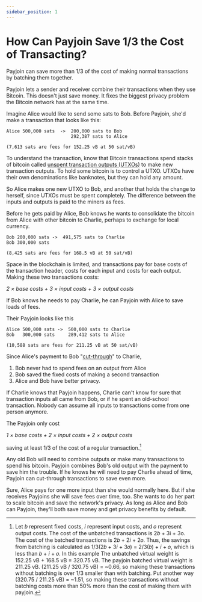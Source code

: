 ```yaml
---
sidebar_position: 1
---
```


# How Can Payjoin Save 1/3 the Cost of Transacting?

Payjoin can save more than 1/3 of the cost of making normal transactions by batching them together.

Payjoin lets a sender and receiver combine their transactions when they use Bitcoin. This doesn't just save money. It fixes the biggest privacy problem the Bitcoin network has at the same time.

Imagine Alice would like to send some sats to Bob. Before Payjoin, she'd make a transaction that looks like this:

```
Alice 500,000 sats  ->  200,000 sats to Bob
                        292,387 sats to Alice

(7,613 sats are fees for 152.25 vB at 50 sat/vB)
```

To understand the transaction, know that Bitcoin transactions spend stacks of bitcoin called [unspent transaction outputs (UTXOs)](https://unchained.com/blog/what-is-a-utxo-bitcoin/) to make new transaction outputs. To hold some bitcoin is to control a UTXO. UTXOs have their own denominations like banknotes, but they can hold any amount.

So Alice makes one new UTXO to Bob, and another that holds the change to herself, since UTXOs must be spent completely. The difference between the inputs and outputs is paid to the miners as fees.

Before he gets paid by Alice, Bob knows he wants to consolidate the bitcoin from Alice with other bitcoin to Charlie, perhaps to exchange for local currency.

```
Bob 200,000 sats ->  491,575 sats to Charlie
Bob 300,000 sats 

(8,425 sats are fees for 168.5 vB at 50 sat/vB)
```

Space in the blockchain is limited, and transactions pay for base costs of the transaction header, costs for each input and costs for each output. Making these two transactions costs:

*2 × base costs + 3 × input costs + 3 × output costs*

If Bob knows he needs to pay Charlie, he can Payjoin with Alice to save loads of fees.

Their Payjoin looks like this

```
Alice 500,000 sats ->  500,000 sats to Charlie
Bob   300,000 sats     289,412 sats to Alice

(10,588 sats are fees for 211.25 vB at 50 sat/vB)
```

Since Alice's payment to Bob "[cut-through](https://bitcointalk.org/index.php?topic=281848.0)" to Charlie,

1. Bob never had to spend fees on an output from Alice
2. Bob saved the fixed costs of making a second transaction
3. Alice and Bob have better privacy.

If Charlie knows that Payjoin happens, Charlie can't know for sure that transaction inputs all came from Bob, or if he spent an old-school transaction. Nobody can assume all inputs to transactions come from one person anymore.

The Payjoin only cost

*1 × base costs + 2 × input costs + 2 × output costs*

saving at least 1/3 of the cost of a regular transaction.[^1]

Any old Bob will need to combine outputs or make many transactions to spend his bitcoin. Payjoin combines Bob's old output with the payment to save him the trouble. If he knows he will need to pay Charlie ahead of time, Payjoin can cut-through transactions to save even more.

Sure, Alice pays for one more input than she would normally here. But if she receives Payjoins she will save fees over time, too. She wants to do her part to scale bitcoin and save the network's privacy. As long as Alice and Bob can Payjoin, they'll both save money and get privacy benefits by default.

[^1]: Let 𝑏 represent fixed costs, 𝑖 represent input costs, and 𝑜 represent output costs. The cost of the unbatched transactions is 2𝑏 + 3i + 3o. The cost of the batched transactions is 2𝑏 + 2𝑖 + 2𝑜. Thus, the savings from batching is calculated as 1/3(2𝑏 + 3𝑖 + 3𝑜) = 2/3(𝑏) + 𝑖 + 𝑜, which is less than 𝑏 + 𝑖 + 𝑜. In this example The unbatched virtual weight is 152.25 vB + 168.5 vB = 320.75 vB. The payjoin batched virtual weight is 211.25 vB. (211.25 vB / 320.75 vB) = ~0.66, so making these transactions without batching is over 1/3 smaller than with batching. Put another way (320.75 / 211.25 vB) = ~1.51, so making these transactions without batching costs more than 50% more than the cost of making them with payjoin.


